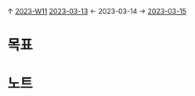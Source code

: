 
↑ [2023-W11](2023-W11.md)
[2023-03-13](2023-03-13.md) ← 2023-03-14 → [2023-03-15](2023-03-15.md)


# 목표



# 노트




